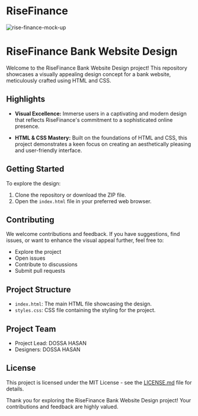 # RiseFinance

![rise-finance-mock-up](https://github.com/DOSSA-HASAN/RiseFinance/assets/161303408/03102bc0-bd6d-4aff-a2d3-06d9690a7b3b)


# RiseFinance Bank Website Design

Welcome to the RiseFinance Bank Website Design project! This repository showcases a visually appealing design concept for a bank website, meticulously crafted using HTML and CSS.

## Highlights
- **Visual Excellence:** Immerse users in a captivating and modern design that reflects RiseFinance's commitment to a sophisticated online presence.

- **HTML & CSS Mastery:** Built on the foundations of HTML and CSS, this project demonstrates a keen focus on creating an aesthetically pleasing and user-friendly interface.

## Getting Started
To explore the design:
1. Clone the repository or download the ZIP file.
2. Open the `index.html` file in your preferred web browser.

## Contributing
We welcome contributions and feedback. If you have suggestions, find issues, or want to enhance the visual appeal further, feel free to:
- Explore the project
- Open issues
- Contribute to discussions
- Submit pull requests

## Project Structure
- `index.html`: The main HTML file showcasing the design.
- `styles.css`: CSS file containing the styling for the project.

## Project Team
- Project Lead: DOSSA HASAN
- Designers: DOSSA HASAN

## License
This project is licensed under the MIT License - see the [LICENSE.md](LICENSE.md) file for details.

Thank you for exploring the RiseFinance Bank Website Design project! Your contributions and feedback are highly valued.
